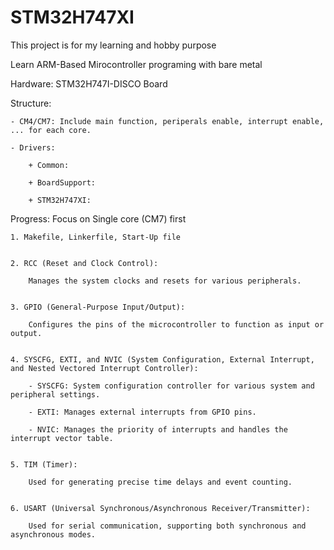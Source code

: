 # STM32H747XI

This project is for my learning and hobby purpose

Learn ARM-Based Mirocontroller programing with bare metal

Hardware: STM32H747I-DISCO Board

Structure:

    - CM4/CM7: Include main function, periperals enable, interrupt enable, ... for each core.

    - Drivers:

        + Common:

        + BoardSupport:
        
        + STM32H747XI:

Progress: Focus on Single core (CM7) first

    1. Makefile, Linkerfile, Start-Up file


    2. RCC (Reset and Clock Control):

        Manages the system clocks and resets for various peripherals.


    3. GPIO (General-Purpose Input/Output):

        Configures the pins of the microcontroller to function as input or output.


    4. SYSCFG, EXTI, and NVIC (System Configuration, External Interrupt, and Nested Vectored Interrupt Controller):

        - SYSCFG: System configuration controller for various system and peripheral settings.

        - EXTI: Manages external interrupts from GPIO pins.

        - NVIC: Manages the priority of interrupts and handles the interrupt vector table.


    5. TIM (Timer):

        Used for generating precise time delays and event counting.


    6. USART (Universal Synchronous/Asynchronous Receiver/Transmitter):

        Used for serial communication, supporting both synchronous and asynchronous modes.
